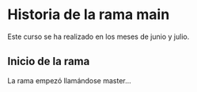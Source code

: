 # Historia de la rama main

Este curso se ha realizado en los meses de junio y julio.


## Inicio de la rama

La rama empezó llamándose master...
